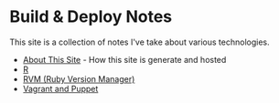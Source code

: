 # Build & Deploy Notes

This site is a collection of notes I've take about various technologies.

* [About This Site](/site) - How this site is generate and hosted
* [R](/r)
* [RVM (Ruby Version Manager)](/rvm)
* [Vagrant and Puppet](/vagrant-puppet)
